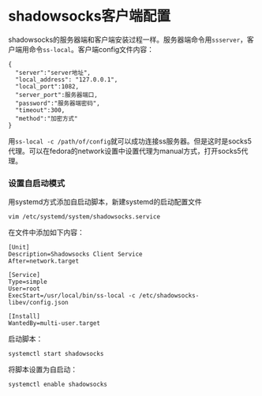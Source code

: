 shadowsocks客户端配置
=====================

shadowsocks的服务器端和客户端安装过程一样。服务器端命令用`ssserver`，客户端用命令`ss-local`。客户端config文件内容：

```
{
  "server":"server地址",
  "local_address": "127.0.0.1",
  "local_port":1082,
  "server_port":服务器端口,
  "password":"服务器端密码",
  "timeout":300,
  "method":"加密方式"
}
```

用`ss-local -c /path/of/config`就可以成功连接ss服务器。但是这时是socks5代理。可以在fedora的network设置中设置代理为manual方式，打开socks5代理。

### 设置自启动模式

用systemd方式添加自启动脚本，新建systemd的启动配置文件

```
vim /etc/systemd/system/shadowsocks.service
```

在文件中添加如下内容：

```
[Unit]
Description=Shadowsocks Client Service
After=network.target

[Service]
Type=simple
User=root
ExecStart=/usr/local/bin/ss-local -c /etc/shadowsocks-libev/config.json

[Install]
WantedBy=multi-user.target
```

启动脚本：

```
systemctl start shadowsocks
```

将脚本设置为自启动：

```
systemctl enable shadowsocks
```
